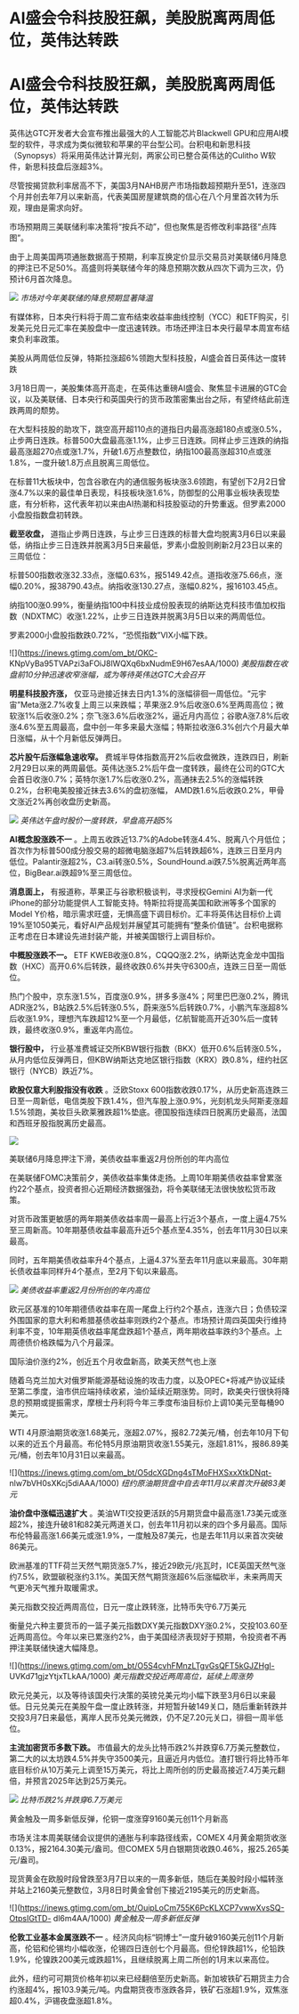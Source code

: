 # AI盛会令科技股狂飙，美股脱离两周低位，英伟达转跌

# AI盛会令科技股狂飙，美股脱离两周低位，英伟达转跌

英伟达GTC开发者大会宣布推出最强大的人工智能芯片Blackwell
GPU和应用AI模型的软件，寻求成为类似微软和苹果的平台型公司。台积电和新思科技（Synopsys）将采用英伟达计算光刻，两家公司已整合英伟达的Culitho
W软件，新思科技盘后涨超3%。

尽管按揭贷款利率居高不下，美国3月NAHB房产市场指数超预期升至51，连涨四个月并创去年7月以来新高，代表美国房屋建筑商的信心在八个月里首次转为乐观，理由是需求向好。

市场预期周三美联储利率决策将“按兵不动”，但也聚焦是否修改利率路径“点阵图”。

由于上周美国两项通胀数据高于预期，利率互换定价显示交易员对美联储6月降息的押注已不足50%。高盛则将美联储今年的降息预期次数从四次下调为三次，仍预计6月首次降息。

![](https://inews.gtimg.com/om_bt/O6m7VtBoUlehavrEZm98NgnpEssfItBhySH36vx0s3Cn8AA/1000)
_市场对今年美联储的降息预期显著降温_

有媒体称，日本央行料将于周二宣布结束收益率曲线控制（YCC）和ETF购买，引发美元兑日元汇率在美股盘中一度迅速转跌。市场还押注日本央行最早本周宣布结束负利率政策。

美股从两周低位反弹，特斯拉涨超6%领跑大型科技股，AI盛会首日英伟达一度转跌

3月18日周一，美股集体高开高走，在英伟达重磅AI盛会、聚焦显卡进展的GTC会议，以及美联储、日本央行和英国央行的货币政策密集出台之际，有望终结此前连跌两周的颓势。

在大型科技股的助攻下，跳空高开超110点的道指日内最高涨超180点或涨0.5%，止步两日连跌。标普500大盘最高涨1.1%，止步三日连跌。同样止步三连跌的纳指最高涨超270点或涨1.7%，升破1.6万点整数位，纳指100最高涨超310点或涨1.8%，一度升破1.8万点且脱离三周低位。

在标普11大板块中，包含谷歌在内的通信服务板块涨3.6领跑，有望创下2月2日曾涨4.7%以来的最佳单日表现，科技板块涨1.6%，防御型的公用事业板块表现垫底，有分析称，这代表年初以来由AI热潮和科技股驱动的升势重返。但罗素2000小盘股指数盘初转跌。

**截至收盘，**
道指止步两日连跌，与止步三日连跌的标普大盘均脱离3月6日以来最低，纳指止步三日连跌并脱离3月5日来最低，罗素小盘股则刷新2月23日以来的三周低位：

标普500指数收涨32.33点，涨幅0.63%，报5149.42点。道指收涨75.66点，涨幅0.20%，报38790.43点。纳指收涨130.27点，涨幅0.82%，报16103.45点。

纳指100涨0.99%，衡量纳指100中科技业成份股表现的纳斯达克科技市值加权指数（NDXTMC）收涨1.22%，止步三日连跌并脱离3月5日以来的两周低位。

罗素2000小盘股指数跌0.72%，“恐慌指数”VIX小幅下跌。

![](https://inews.gtimg.com/om_bt/OKC-
KNpVyBa95TVAPzi3aFOiJ8lWQXq6bxNudmE9H67esAA/1000)
_美股指数在收盘前10分钟迅速收窄涨幅，或为等待英伟达GTC大会召开_

**明星科技股齐涨，**
仅亚马逊接近抹去日内1.3%的涨幅徘徊一周低位。“元宇宙”Meta涨2.7%收复上周三以来跌幅；苹果涨2.9%后收涨0.6%至两周高位；微软涨1%后收涨0.2%；奈飞涨3.6%后收涨2%，逼近月内高位；谷歌A涨7.8%后收涨4.6%至五周最高，盘中创一年多来最大涨幅；特斯拉收涨6.3%创六个月最大单日涨幅，从十个月新低反弹两日。

**芯片股午后涨幅急速收窄。**
费城半导体指数高开2%后收盘微跌，连跌四日，刷新2月29日以来的两周最低。英伟达涨5.2%后午盘一度转跌，最终在公司的GTC大会首日收涨0.7%；英特尔涨1.7%后收涨0.2%，高通抹去2.5%的涨幅转跌0.2%，台积电美股接近抹去3.6%的盘初涨幅，
AMD跌1.6%后收跌0.2%，甲骨文涨近2%再创收盘历史新高。

![](https://inews.gtimg.com/om_bt/OSmaUbJnzCw0L6EuAHzU7wyFTln5mq4kWGG6HlnFayrdIAA/1000)
_英伟达午盘时股价一度转跌，早盘高开超5%_

**AI概念股涨跌不一**
。上周五收跌近13.7%的Adobe转涨4.4%、脱离八个月低位；首次作为标普500成分股交易的超微电脑涨超7%后转跌超6%，连跌三日至月内低位。Palantir涨超2%，C3.ai转涨0.5%，SoundHound.ai跌7.5%脱离近两年高位，BigBear.ai跌超9%至三周低位。

**消息面上，** 有报道称，苹果正与谷歌积极谈判，寻求授权Gemini
AI为新一代iPhone的部分功能提供人工智能支持。特斯拉将提高美国和欧洲等多个国家的Model
Y价格，暗示需求旺盛，无惧高盛下调目标价。汇丰将英伟达目标价上调19%至1050美元，看好AI产品规划并展望其可能拥有“整条价值链”。台积电据称正考虑在日本建设先进封装产能，并被美国银行上调目标价。

**中概股涨跌不一。** ETF
KWEB收涨0.8%，CQQQ涨2.2%，纳斯达克金龙中国指数（HXC）高开0.6%后转跌，最终收跌0.6%并失守6300点，连跌三日至一周低位。

热门个股中，京东涨1.5%，百度涨0.9%，拼多多涨4%；阿里巴巴涨0.2%，腾讯ADR涨2%，B站跌2.5%后转涨0.5%，蔚来涨5%后转跌0.7%，小鹏汽车涨超8%后收涨1.9%，理想汽车跌超12%至一个月最低，亿航智能高开近30%后一度转跌，最终收涨0.9%，重返年内高位。

**银行股中，**
行业基准费城证交所KBW银行指数（BKX）低开0.6%后转涨0.5%，从月内低位反弹两日，但KBW纳斯达克地区银行指数（KRX）跌0.8%，纽约社区银行（NYCB）跌近7%。

**欧股仅意大利股指没有收跌** 。泛欧Stoxx
600指数收跌0.17%，从历史新高连跌三日至一周新低，电信类股下跌1.4%，但汽车股上涨0.9%，光刻机龙头阿斯麦涨超1.5%领跑，美妆巨头欧莱雅跌超1%垫底。德国股指连续四日脱离历史最高，法国和西班牙股指脱离历史最高。

![](https://inews.gtimg.com/om_bt/Oe45hZ9pOjNENIr843_QB16WyzmWxuG798WsZ89akwYQ0AA/1000)

美联储6月降息押注下滑，美债收益率重返2月份所创的年内高位

在美联储FOMC决策前夕，美债收益率集体走扬。上周10年期美债收益率曾累涨约22个基点，投资者担心近期经济数据强劲，将令美联储无法很快放松货币政策。

对货币政策更敏感的两年期美债收益率周一最高上行近3个基点，一度上逼4.75%至三周新高。10年期基债收益率最高升近5个基点至4.35%，创去年11月30日以来最高。

同时，五年期美债收益率升4个基点，上逼4.37%至去年11月底以来最高。30年期长债收益率同样升4个基点，至2月下旬以来最高。

![](https://inews.gtimg.com/om_bt/O6G5g6yj3SaNz-M1xCWV4viThbuIlCqXoQ5IxJpBcImv4AA/1000)
_美债收益率重返2月份所创的年内高位_

欧元区基准的10年期德债收益率在周一尾盘上行约2个基点，连涨六日；负债较深外围国家的意大利和希腊基债收益率则跌约2个基点。市场预计周四英国央行维持利率不变，10年期英债收益率尾盘跌超1个基点，两年期收益率跌约3个基点。上周德债价格跌幅为八个月最深。

国际油价涨约2%，创近五个月收盘新高，欧美天然气也上涨

随着乌克兰加大对俄罗斯能源基础设施的攻击力度，以及OPEC+将减产协议延续至第二季度，油市供应端持续收紧，油价延续近期涨势。同时，欧美央行很快将降息的预期或提振需求，摩根士丹利将今年三季度布油目标价上调10美元至每桶90美元。

WTI
4月原油期货收涨1.68美元，涨超2.07%，报82.72美元/桶，创去年10月下旬以来的近五个月最高。布伦特5月原油期货收涨1.55美元，涨超1.81%，报86.89美元/桶，创去年10月31日以来最高。

![](https://inews.gtimg.com/om_bt/O5dcXGDng4sTMoFHXSxxXtkDNqt-
nlw7bVH0sXKcj5diAAA/1000) _纽约原油期货盘中自去年11月以来首次升破83美元_

**油价盘中涨幅迅速扩大**
。美油WTI交投更活跃的5月期货盘中最高涨1.73美元或涨超2%，接连升破81和82美元两道关口，创去年11月初以来的四个多月最高。国际布伦特最高涨1.66美元或涨1.9%，一度触及87美元，也是去年11月以来首次突破86美元。

欧洲基准的TTF荷兰天然气期货涨5.7%，接近29欧元/兆瓦时，ICE英国天然气涨约7.5%，欧盟碳税涨约3.1%。美国天然气期货涨超6%后涨幅砍半，未来两周天气更冷天气推升取暖需求。

美元指数交投近两周高位，日元一度止跌转涨，比特币失守6.7万美元

衡量兑六种主要货币的一篮子美元指数DXY美元指数DXY涨0.2%，交投103.60至近两周高位。今年以来已累涨约2%，由于美国经济表现好于预期，令投资者不再押注美联储快速大幅降息。

![](https://inews.gtimg.com/om_bt/O5S4cvhFMnzLTgvGsQFT5kGJZHgl-
UVKd71gjzYtjxTLkAA/1000) _美元指数交投近两周高位，延续上周涨势_

欧元兑美元，以及等待该国央行决策的英镑兑美元均小幅下跌至3月6日以来最低。日元兑美元在美股午盘一度止跌转涨，并短暂升破149关口，随后重新转跌并交投3月7日来最低，离岸人民币兑美元微跌，仍不足7.20元关口，徘徊一周半低位。

**主流加密货币多数下跌。**
市值最大的龙头比特币跌2%并跌穿6.7万美元整数位，第二大的以太坊跌4.5%并失守3500美元，且逼近月内低位。渣打银行将比特币年底目标价从10万美元上调至15万美元，将比上周所创的历史最高接近7.4万美元翻倍，并预言2025年达到25万美元。

![](https://inews.gtimg.com/om_bt/O9PfXHGM4FyB9TrJazGrBgBkkRnZtcbYtmcBOK0goVT5kAA/1000)
_比特币跌2%并跌穿6.7万美元_

黄金触及一周多新低反弹，伦铜一度涨穿9160美元创11个月新高

市场关注本周美联储会议提供的通胀与利率路径线索，COMEX 4月黄金期货收涨0.13%，报2164.30美元/盎司。但COMEX
5月白银期货收跌0.46%，报25.265美元/盎司。

现货黄金在欧股时段曾跌至3月7日以来的一周多新低，随后在美股时段小幅转涨并站上2160美元整数位，3月8日时黄金曾创下接近2195美元的历史新高。

![](https://inews.gtimg.com/om_bt/OuipLoCm755K6PcKLXCP7vwwXvsSQ-OtpsIGtTD-
dl6m4AA/1000) _黄金触及一周多新低反弹_

**伦敦工业基本金属涨跌不一**
。经济风向标“铜博士”一度升破9160美元创11个月新高，伦铝和伦锡均小幅收涨，伦锡四日连创七个月最高。但伦锌跌超1%，伦铅跌1.9%，伦镍跌200美元或跌超1%，且继续脱离上周二所创的1月末以来高位。

此外，纽约可可期货价格年初以来已经翻倍至历史新高。新加坡铁矿石期货主力合约涨超4%，报103.9美元/吨。内盘期货夜市涨跌各异，铁矿石涨超1.9%，双焦涨超0.4%，沪锡夜盘涨超1.8%。

